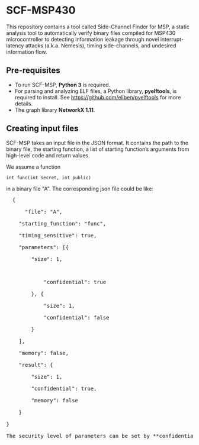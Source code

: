 # SCF-MSP430
This repository contains a tool called Side-Channel Finder for MSP, a static analysis tool to automatically verify  binary files compiled for MSP430 microcontroller to detecting information leakage through novel interrupt-latency attacks (a.k.a. Nemesis), timing side-channels, and undesired information flow.

## Pre-requisites
- To run SCF-MSP, **Python 3** is required.<br/>
- For parsing and analyzing ELF files, a Python library, **pyelftools**, is required to install. See https://github.com/eliben/pyelftools for more details.
- The graph library **NetworkX 1.11**.

## Creating input files
SCF-MSP takes an input file in the JSON format. It contains the path to the binary file, the starting function, a list of starting function’s arguments from high-level code and return values.

We assume a function

    int func(int secret, int public)

in a binary file "A". The corresponding json file could be like:
<pre>
  { <br />
	  "file": "A",<br/>
	"starting_function": "func",<br/>
	"timing_sensitive": true,<br/>
	"parameters": [{<br  />
		"size": 1,<br/>
<pre>			
			"confidential": true 
			
		}, {
		
			"size": 1,
			
		    "confidential": false
		    
		}
		
	],
	
	"memory": false,
	
	"result": {
	
		"size": 1,
		
		"confidential": true,
		
        "memory": false
	
	}
	
}

The security level of parameters can be set by **confidential** directive. Setting the confidential directive to true makes the parameter confidential.
